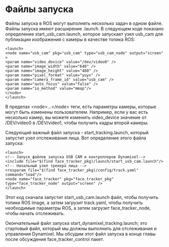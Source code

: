 # Файлы запуска

Файлы запуска в ROS могут выполнять несколько задач в одном файле. Файлы запуска имеют расширение .launch. В следующем коде показано определение start\_usb\_cam.launch, которое запускает узел usb\_cam для публикации изображения с камеры в качестве топика ROS:

```text
<launch>
<node name="usb_cam" pkg="usb_cam" type="usb_cam_node" output="screen" >
<param name="video_device" value="/dev/video0" />
<param name="image_width" value="640" />
<param name="image_height" value="480" />
<param name="pixel_format" value="yuyv" />
<param name="camera_frame_id" value="usb_cam" />
<param name="auto_focus" value="false" />
<param name="io_method" value="mmap"/>
</node>
</launch>
```

В пределах &lt;node&gt;…&lt;/node&gt; теги, есть параметры камеры, которые могут быть изменены пользователем. Например, если у вас есть несколько камер, вы можете изменить video\_device значение от /DEV/video0 в /DEV/video1, чтобы получить кадры второй камеры.

Следующий важный файл запуска - start\_tracking.launch, который запустит узел отслеживания лица. Вот определение этого файла запуска:

```text
<launch>
<!-- Запуск файлов запуска USB CAM и контроллеров Dynamixel-->
<include file="$(find face_tracker_pkg)/launch/start_usb_cam.launch"/>
<!-- Начальный узел трекера лица -->
<rosparam file="$(find face_tracker_pkg)/config/track.yaml" command="load"/>
<node name="face_tracker" pkg="face_tracker_pkg" type="face_tracker_node" output="screen" />
</launch>
```

Этот код сначала запустит start\_usb\_cam.launch файл, чтобы получить топики ROS image, а затем загрузит track.yaml, чтобы получить необходимые параметры ROS, а затем загрузит face\_tracker\_node, чтобы начать отслеживать.

Окончательный файл запуска start\_dynamixel\_tracking.launch; это стартовый файл, который мы должны выполнить для отслеживания и управления Dynamixel. Мы обсудим этот файл запуска в конце главы после обсуждения face\_tracker\_control пакет.

